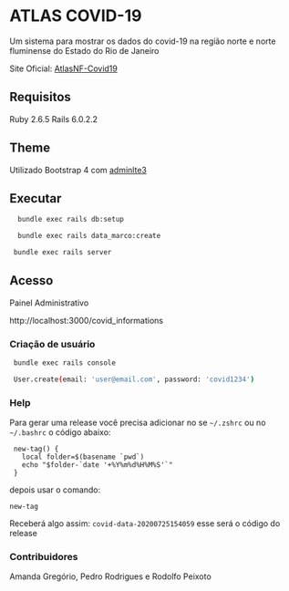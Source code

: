 # ATLAS COVID-19
Um sistema para mostrar os dados do covid-19 na região norte e norte fluminense do Estado do Rio de Janeiro

Site Oficial: [AtlasNF-Covid19](http://atlasnf-covid19.com.br)

## Requisitos

 Ruby 2.6.5
 Rails 6.0.2.2

## Theme

Utilizado Bootstrap 4 com [adminlte3](http://adminlte.io)


## Executar

  ```bash
    bundle exec rails db:setup
  ```

  ```bash
    bundle exec rails data_marco:create
  ```

  ```bash
   bundle exec rails server
  ```

 ## Acesso

  Painel Administrativo

 http://localhost:3000/covid_informations

### Criação de usuário

```bash
 bundle exec rails console
```


```bash
 User.create(email: 'user@email.com', password: 'covid1234')
```


### Help

Para gerar uma release você precisa adicionar no se `~/.zshrc` ou no `~/.bashrc` o código abaixo:
```
 new-tag() {
   local folder=$(basename `pwd`)
   echo "$folder-`date '+%Y%m%d%H%M%S'`"
 }
```

depois usar o comando:

```
new-tag
```
Receberá algo assim: `covid-data-20200725154059` esse será o código do release


### Contribuidores

Amanda Gregório, Pedro Rodrigues e Rodolfo Peixoto
